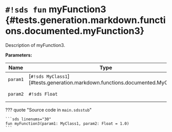 # `#!sds fun` myFunction3 {#tests.generation.markdown.functions.documented.myFunction3}

Description of myFunction3.

**Parameters:**

| Name | Type | Description | Default |
|------|------|-------------|---------|
| `param1` | [`#!sds MyClass1`][#tests.generation.markdown.functions.documented.MyClass1] | Description of param1. | - |
| `param2` | `#!sds Float` | Description of param2. | `#!sds 1.0` |

??? quote "Source code in `main.sdsstub`"

    ```sds linenums="30"
    fun myFunction3(param1: MyClass1, param2: Float = 1.0)
    ```
